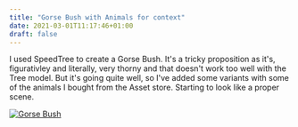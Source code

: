 ```yaml
---
title: "Gorse Bush with Animals for context"
date: 2021-03-01T11:17:46+01:00
draft: false
---
```


I used SpeedTree to create a Gorse Bush. It's a tricky proposition as it's, figurativley and literally, very thorny
and that doesn't work too well with the Tree model. But it's going quite well,
so I've added some variants with some of the animals I bought from the Asset store. Starting to look like a proper scene.

<a href="https://www.youtube.com/watch?v=s2Flu4RKRBw&feature=emb_logo
" target="_blank"><img src="https://img.youtube.com/vi/s2Flu4RKRBw/0.jpg" alt="Gorse Bush"/></a>

<!--more-->



